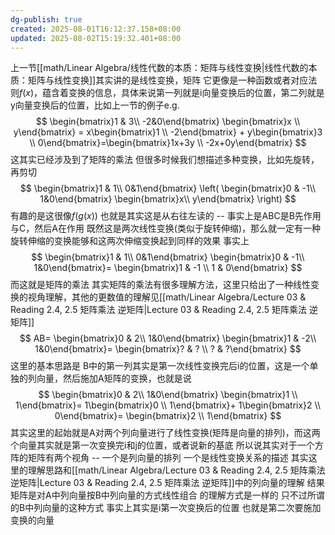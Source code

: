 ```yaml
---
dg-publish: true
created: 2025-08-01T16:12:37.158+08:00
updated: 2025-08-02T15:19:32.401+08:00
---
```

上一节[[math/Linear Algebra/线性代数的本质：矩阵与线性变换\|线性代数的本质：矩阵与线性变换]]其实讲的是线性变换，矩阵 它更像是一种函数或者对应法则$f(x)$，蕴含着变换的信息，具体来说第一列就是i向量变换后的位置，第二列就是y向量变换后的位置，比如上一节的例子e.g.
$$
\begin{bmatrix}1 & 3\\ -2&0\end{bmatrix} \begin{bmatrix}x \\ y\end{bmatrix} = x\begin{bmatrix}1 \\ -2\end{bmatrix} + y\begin{bmatrix}3 \\ 0\end{bmatrix}=\begin{bmatrix}1x+3y \\ -2x+0y\end{bmatrix}
$$
这其实已经涉及到了矩阵的乘法
但很多时候我们想描述多种变换，比如先旋转，再剪切
$$
\begin{bmatrix}1 & 1\\ 0&1\end{bmatrix}
\left( 
\begin{bmatrix}0 & -1\\ 1&0\end{bmatrix}
\begin{bmatrix}x\\ y\end{bmatrix}
\right)
$$
有趣的是这很像$f(g(x))$ 也就是其实这是从右往左读的 -- 事实上是ABC是B先作用与C，然后A在作用
既然这是两次线性变换(类似于旋转伸缩)，那么就一定有一种旋转伸缩的变换能够和这两次伸缩变换起到同样的效果
事实上
$$
\begin{bmatrix}1 & 1\\ 0&1\end{bmatrix}
\begin{bmatrix}0 & -1\\ 1&0\end{bmatrix}=
\begin{bmatrix}1 & -1 \\ 1 & 0\end{bmatrix}
$$
而这就是矩阵的乘法
其实矩阵的乘法有很多理解方法，这里只给出了一种线性变换的视角理解，其他的更数值的理解见[[math/Linear Algebra/Lecture 03 & Reading 2.4, 2.5 矩阵乘法 逆矩阵\|Lecture 03 & Reading 2.4, 2.5 矩阵乘法 逆矩阵]] 
$$
AB=
\begin{bmatrix}0 & 2\\ 1&0\end{bmatrix}
\begin{bmatrix}1 & -2\\ 1&0\end{bmatrix}=
\begin{bmatrix}? & ? \\ ? & ?\end{bmatrix}
$$
这里的基本思路是
B中的第一列其实是第一次线性变换完后i的位置，这是一个单独的列向量，然后施加A矩阵的变换，也就是说
$$
\begin{bmatrix}0 & 2\\ 1&0\end{bmatrix}
\begin{bmatrix}1 \\ 1\end{bmatrix}=
1\begin{bmatrix}0 \\ 1\end{bmatrix}+
1\begin{bmatrix}2 \\ 0\end{bmatrix}=
\begin{bmatrix}2 \\ 1\end{bmatrix}
$$
其实这里的起始就是A对两个列向量进行了线性变换(矩阵是向量的排列)，而这两个向量其实就是第一次变换完i和j的位置，或者说新的基底
所以说其实对于一个方阵的矩阵有两个视角 -- 一个是列向量的排列 一个是线性变换关系的描述
其实这里的理解思路和[[math/Linear Algebra/Lecture 03 & Reading 2.4, 2.5 矩阵乘法 逆矩阵\|Lecture 03 & Reading 2.4, 2.5 矩阵乘法 逆矩阵]]中的列向量的理解 结果矩阵是对A中列向量按B中列向量的方式线性组合 的理解方式是一样的 只不过所谓的B中列向量的这种方式 事实上其实是i第一次变换后的位置 也就是第二次要施加变换的向量
